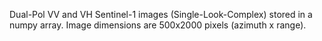 Dual-Pol VV and VH Sentinel-1 images (Single-Look-Complex) stored in a numpy array.
Image dimensions are 500x2000 pixels (azimuth x range).
